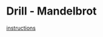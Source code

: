 # Drill - Mandelbrot

[instructions](https://github.com/MRU-CSIS-2503-202101-001/public-instructions/blob/main/drill-mandelbrot.md)
